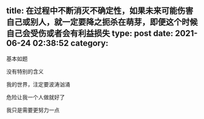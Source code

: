 title: 在过程中不断消灭不确定性，如果未来可能伤害自己或别人，就一定要降之扼杀在萌芽，即便这个时候自己会受伤或者会有利益损失
type: post
date: 2021-06-24 02:38:52
category: 
---

基本如题

没有特别的含义

我的世界，注定要波涛汹涌

危险让我一个人做就好了

我只是需要更努力一点